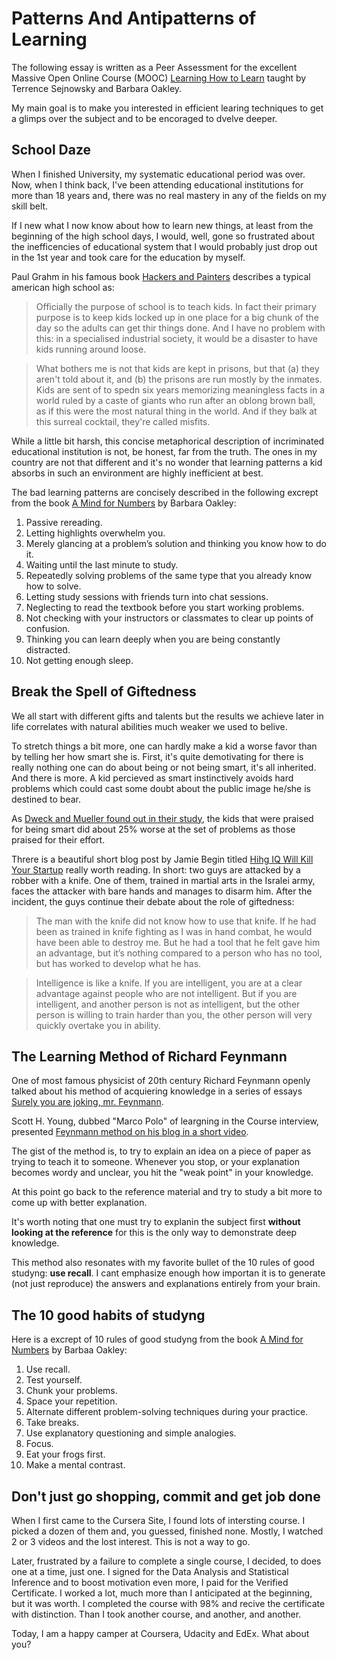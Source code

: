 # Patterns And Antipatterns of Learning

The following essay is written as a Peer Assessment for the excellent Massive
Open Online Course (MOOC) [Learning How to Learn][8] taught by 
Terrence Sejnowsky and Barbara Oakley.

My main goal is to make you interested in efficient learing techniques
to get a glimps over the subject and to be encoraged to dvelve deeper.

## School Daze 

When I finished University, my systematic educational period was over.
Now, when I think back, I've been attending educational institutions 
for more than 18 years and, there was no real mastery in any of the fields
on my skill belt.

If I new what I now know about how to learn new things, at least from the 
beginning of the high school days, I would, well, gone so frustrated about
the inefficencies of educational system that I would probably just drop out 
in the 1st year and took care for the education by myself.

Paul Grahm in his famous book [Hackers and Painters][2] describes a typical american 
high school as:

> Officially the purpose of school is to teach kids. In fact their primary purpose
is to keep kids locked up in one place for a big chunk of the day so the 
adults can get thir things done. And I have no problem with this: in a specialised
industrial society, it would be a disaster to have kids running around loose.

> What bothers me is not that kids are kept in prisons, but that (a) they aren't 
told about it, and (b) the prisons are run mostly by the inmates. Kids are sent of 
to spedn six years memorizing meaningless facts in a world ruled by a caste of 
giants who run after an oblong brown ball, as if this were the most natural 
thing in the world. And if they balk at this surreal cocktail,
they're called misfits.

While a little bit harsh, this concise metaphorical description of incriminated educational
institution is not, be honest, far from the truth. The ones in my country are not that different and
it's no wonder that learning patterns a kid absorbs in such an environment are 
highly inefficient at best.

The bad learning patterns are concisely described in the following excrept from the 
book [A Mind for Numbers][7] by Barbara Oakley:

  1. Passive rereading.
  2. Letting highlights overwhelm you.
  3. Merely glancing at a problem’s solution and thinking you know how to do it.
  4. Waiting until the last minute to study.
  5. Repeatedly solving problems of the same type that you already know how to solve.
  6. Letting study sessions with friends turn into chat sessions.
  7. Neglecting to read the textbook before you start working problems.
  8. Not checking with your instructors or classmates to clear up points of confusion.
  9. Thinking you can learn deeply when you are being constantly distracted.
  10. Not getting enough sleep.

## Break the Spell of Giftedness

We all start with different gifts and talents but the results we achieve 
later in life correlates with natural abilities much weaker we used to belive.

To stretch things a bit more, one can hardly make a kid a worse favor than
by telling her how smart she is. First, it's quite demotivating for there is
really nothing one can do about being or not being smart, it's all inherited.
And there is more. A kid percieved as smart instinctively avoids hard problems
which could cast some doubt about the public image he/she is destined to bear.

As [Dweck and Mueller found out in their study][3], the kids that were praised for
being smart did about 25% worse at the set of problems as those praised
for their effort.

Threre is a beautiful short blog post by Jamie Begin titled [Hihg IQ Will Kill Your
Startup][1] really worth reading. In short: two guys are attacked by a robber with a knife.
One of them, trained in martial arts in the Isralei army, faces the attacker
with bare hands and manages to disarm him. After the incident, the guys continue their
debate about the role of giftedness:

> The man with the knife did not know how to use that knife. If he had been as trained in knife fighting as I was in hand combat, he would have been able to destroy me. But he had a tool that he felt gave him an advantage, but it’s nothing compared to a person who has no tool, but has worked to develop what he has.

> Intelligence is like a knife. If you are intelligent, you are at a clear advantage against people who are not intelligent. But if you are intelligent, and another person is not as intelligent, but the other person is willing to train harder than you, the other person will very quickly overtake you in ability.

## The Learning Method of Richard Feynmann

One of most famous physicist of 20th century Richard Feynmann openly talked 
about his method of acquiering knowledge in a series of essays 
[Surely you are joking, mr. Feynmann][6].

Scott H. Young, dubbed "Marco Polo" of leargning in the Course interview, 
presented [Feynmann method on his blog in a short video][5].

The gist of the method is, to try to explain an idea on a piece of paper
as trying to teach it to someone. Whenever you stop, or your explanation
becomes wordy and unclear, you hit the "weak point" in your knowledge.

At this point go back to the reference material and try to study a bit more
to come up with better explanation.

It's worth noting that one must try to explanin the subject first **without looking
at the reference** for this is the only way to demonstrate deep knowledge.

This method also resonates with my favorite bullet of the 10 rules of good studyng:
**use recall**. I cant emphasize enough how importan it is to generate (not just reproduce) the 
answers and explanations entirely from your brain.

## The 10 good habits of studyng

Here is a excrept of 10 rules of good studyng from the book 
[A Mind for Numbers][7] by Barbaa Oakley:

  1. Use recall.
  2. Test yourself.
  3. Chunk your problems.
  4. Space your repetition.
  5. Alternate different problem-solving techniques during your practice.
  6. Take breaks.
  7. Use explanatory questioning and simple analogies.
  8. Focus.
  9. Eat your frogs first.
  10. Make a mental contrast.

## Don't just go shopping, commit and get job done

When I first came to the Cursera Site, I found lots of intersting course. 
I picked a dozen of them and, you guessed, finished none. Mostly, I watched 2 or 3 videos and the lost
interest. This is not a way to go.

Later, frustrated by a failure to complete a single course, I decided, to does
one at a time, just one. I signed for the Data Analysis and Statistical Inference
and to boost motivation even more, I paid for the Verified
Certificate. I worked a lot, much more than I anticipated at the beginning,
but it was worth. I completed the course with 98% and recive the certificate with distinction.
Than I took another course, and another, and another.

Today, I am a happy camper at Coursera, Udacity and EdEx. What about you?


[1]: http://www.jamiebegin.com/high-iq-will-kill-startup/
[2]: http://www.amazon.com/gp/product/0596006624
[3]: http://www.amazon.com/You-Are-Not-So-Smart-ebook/dp/B009DEGBZC/ref=sr_1_1?s=books&ie=UTF8&qid=1409079026&sr=1-1&keywords=you+are+not+so+smart
[4]: http://blogs.hbr.org/2011/11/the-trouble-with-bright-kids/
[5]: http://www.scotthyoung.com/blog/2011/09/01/learn-faster/
[6]: http://www.amazon.com/Surely-Youre-Joking-Feynman-Adventures-ebook/dp/B00MPMWQ8U/ref=sr_1_sc_1?s=books&ie=UTF8&qid=1409081315&sr=1-1-spell&keywords=surely+you+are+joknig+mr+feynmann
[7]: http://www.amazon.com/Mind-Numbers-Science-Flunked-Algebra-ebook/dp/B00G3L19ZU/ref=sr_1_1?s=books&ie=UTF8&qid=1409082460&sr=1-1&keywords=mind+for+numbers
[8]: https://www.coursera.org/course/learning
